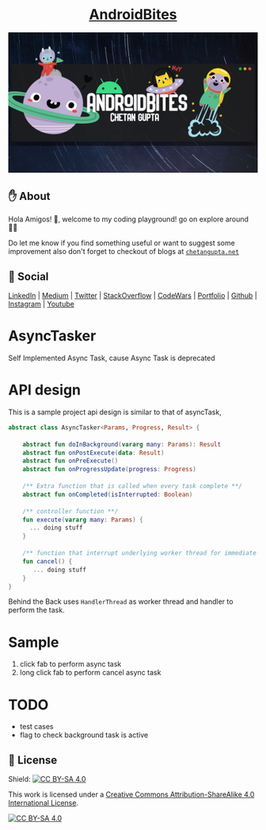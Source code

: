 <h1 align="center"><a href="https://chetangupta.net/" target="_blank">AndroidBites</a>
</h1>

![AndroidBites](./androidbites_space.jpg)

## :hand: About
Hola Amigos! 🙌, welcome to my coding playground! go on explore around 👩‍💻

Do let me know if you find something useful or want to suggest some improvement
also don't forget to checkout of blogs at [`chetangupta.net`](https://chetangupta.net/)

## :eyes: Social
[LinkedIn](https://bit.ly/ch8n-linkdIn) |
[Medium](https://bit.ly/ch8n-medium-blog) |
[Twitter](https://bit.ly/ch8n-twitter) |
[StackOverflow](https://bit.ly/ch8n-stackOflow) |
[CodeWars](https://bit.ly/ch8n-codewar) |
[Portfolio](https://bit.ly/ch8n-home) |
[Github](https://bit.ly/ch8n-git) |
[Instagram](https://bit.ly/ch8n-insta) |
[Youtube](https://bit.ly/ch8n-youtube)


# AsyncTasker
Self Implemented Async Task, cause Async Task is deprecated

# API design
This is a sample project api design is similar to that of asyncTask,

```Kotlin
abstract class AsyncTasker<Params, Progress, Result> {

    abstract fun doInBackground(vararg many: Params): Result
    abstract fun onPostExecute(data: Result)
    abstract fun onPreExecute()
    abstract fun onProgressUpdate(progress: Progress)
    
    /** Extra function that is called when every task complete **/
    abstract fun onCompleted(isInterrupted: Boolean)

    /** controller function **/
    fun execute(vararg many: Params) {
      ... doing stuff
    }

    /** function that interrupt underlying worker thread for immediate cancel of task **/
    fun cancel() {
       ... doing stuff
    }
}

```

Behind the Back uses `HandlerThread` as worker thread and handler to perform the task.

# Sample
1. click fab to perform async task
2. long click fab to perform cancel async task

# TODO
* test cases
* flag to check background task is active


## :cop: License
Shield: [![CC BY-SA 4.0][cc-by-sa-shield]][cc-by-sa]

This work is licensed under a
[Creative Commons Attribution-ShareAlike 4.0 International License][cc-by-sa].

[![CC BY-SA 4.0][cc-by-sa-image]][cc-by-sa]

[cc-by-sa]: http://creativecommons.org/licenses/by-sa/4.0/
[cc-by-sa-image]: https://licensebuttons.net/l/by-sa/4.0/88x31.png
[cc-by-sa-shield]: https://img.shields.io/badge/License-CC%20BY--SA%204.0-lightgrey.svg
